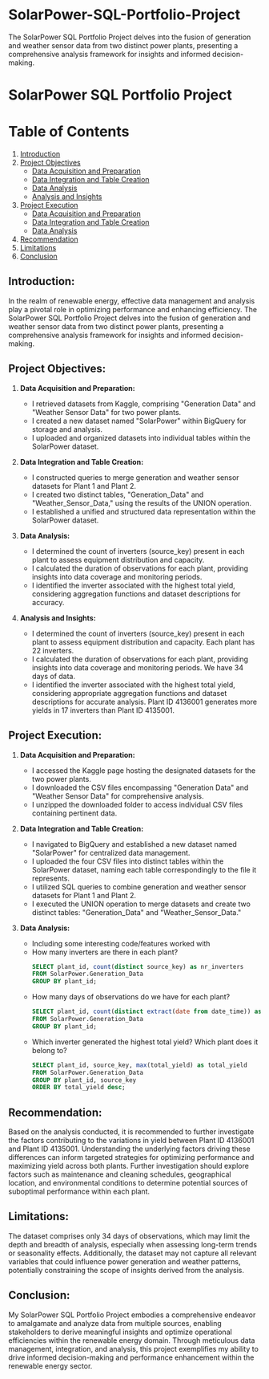 # SolarPower-SQL-Portfolio-Project
The SolarPower SQL Portfolio Project delves into the fusion of generation and weather sensor data from two distinct power plants, presenting a comprehensive analysis framework for insights and informed decision-making.

# SolarPower SQL Portfolio Project
# Table of Contents

1. [Introduction](#introduction)
2. [Project Objectives](#project-objectives)
    - [Data Acquisition and Preparation](#data-acquisition-and-preparation)
    - [Data Integration and Table Creation](#data-integration-and-table-creation)
    - [Data Analysis](#data-analysis)
    - [Analysis and Insights](#analysis-and-insights)
3. [Project Execution](#project-execution)
    - [Data Acquisition and Preparation](#data-acquisition-and-preparation-1)
    - [Data Integration and Table Creation](#data-integration-and-table-creation-1)
    - [Data Analysis](#data-analysis-1)
4. [Recommendation](#recommendation)
5. [Limitations](#limitations)
6. [Conclusion](#conclusion)


## Introduction:

In the realm of renewable energy, effective data management and analysis play a pivotal role in optimizing performance and enhancing efficiency. The SolarPower SQL Portfolio Project delves into the fusion of generation and weather sensor data from two distinct power plants, presenting a comprehensive analysis framework for insights and informed decision-making.

## Project Objectives:

1. **Data Acquisition and Preparation:**
   - I retrieved datasets from Kaggle, comprising "Generation Data" and "Weather Sensor Data" for two power plants.
   - I created a new dataset named "SolarPower" within BigQuery for storage and analysis.
   - I uploaded and organized datasets into individual tables within the SolarPower dataset.

2. **Data Integration and Table Creation:**
   - I constructed queries to merge generation and weather sensor datasets for Plant 1 and Plant 2.
   - I created two distinct tables, "Generation_Data" and "Weather_Sensor_Data," using the results of the UNION operation.
   - I established a unified and structured data representation within the SolarPower dataset.

3. **Data Analysis:**
   - I determined the count of inverters (source_key) present in each plant to assess equipment distribution and capacity.
   - I calculated the duration of observations for each plant, providing insights into data coverage and monitoring periods.
   - I identified the inverter associated with the highest total yield, considering aggregation functions and dataset descriptions for accuracy.

4. **Analysis and Insights:**
   - I determined the count of inverters (source_key) present in each plant to assess equipment distribution and capacity. Each plant has 22 inverters.
   - I calculated the duration of observations for each plant, providing insights into data coverage and monitoring periods. We have 34 days of data.
   - I identified the inverter associated with the highest total yield, considering appropriate aggregation functions and dataset descriptions for accurate analysis. Plant ID 4136001 generates more yields in 17 inverters than Plant ID 4135001.

## Project Execution:

1. **Data Acquisition and Preparation:**
   - I accessed the Kaggle page hosting the designated datasets for the two power plants.
   - I downloaded the CSV files encompassing "Generation Data" and "Weather Sensor Data" for comprehensive analysis.
   - I unzipped the downloaded folder to access individual CSV files containing pertinent data.

2. **Data Integration and Table Creation:**
   - I navigated to BigQuery and established a new dataset named "SolarPower" for centralized data management.
   - I uploaded the four CSV files into distinct tables within the SolarPower dataset, naming each table correspondingly to the file it represents.
   - I utilized SQL queries to combine generation and weather sensor datasets for Plant 1 and Plant 2.
   - I executed the UNION operation to merge datasets and create two distinct tables: "Generation_Data" and "Weather_Sensor_Data."

3. **Data Analysis:**
   - Including some interesting code/features worked with
   - How many inverters are there in each plant?
     ```SQL
     SELECT plant_id, count(distinct source_key) as nr_inverters
     FROM SolarPower.Generation_Data
     GROUP BY plant_id;

   - How many days of observations do we have for each plant?
     ```SQL
     SELECT plant_id, count(distinct extract(date from date_time)) as nr_days
     FROM SolarPower.Generation_Data
     GROUP BY plant_id;
   - Which inverter generated the highest total yield? Which plant does it belong to?
     ```SQL
     SELECT plant_id, source_key, max(total_yield) as total_yield
     FROM SolarPower.Generation_Data
     GROUP BY plant_id, source_key
     ORDER BY total_yield desc;


## Recommendation:

Based on the analysis conducted, it is recommended to further investigate the factors contributing to the variations in yield between Plant ID 4136001 and Plant ID 4135001. Understanding the underlying factors driving these differences can inform targeted strategies for optimizing performance and maximizing yield across both plants. Further investigation should explore factors such as maintenance and cleaning schedules, geographical location, and environmental conditions to determine potential sources of suboptimal performance within each plant.


## Limitations:

The dataset comprises only 34 days of observations, which may limit the depth and breadth of analysis, especially when assessing long-term trends or seasonality effects. Additionally, the dataset may not capture all relevant variables that could influence power generation and weather patterns, potentially constraining the scope of insights derived from the analysis.



## Conclusion:

My SolarPower SQL Portfolio Project embodies a comprehensive endeavor to amalgamate and analyze data from multiple sources, enabling stakeholders to derive meaningful insights and optimize operational efficiencies within the renewable energy domain. Through meticulous data management, integration, and analysis, this project exemplifies my ability to drive informed decision-making and performance enhancement within the renewable energy sector.

